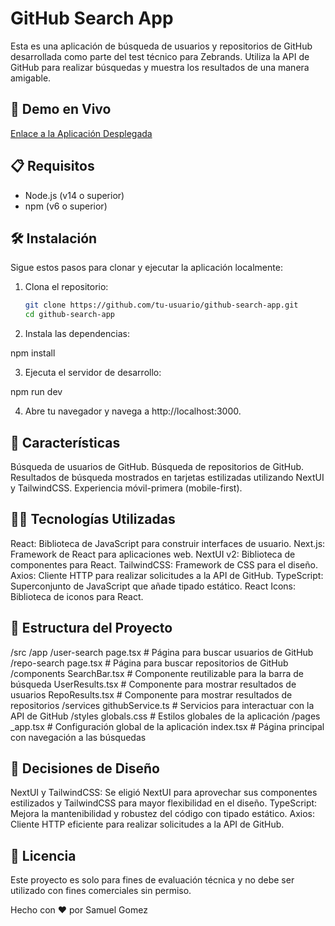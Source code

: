 # GitHub Search App

Esta es una aplicación de búsqueda de usuarios y repositorios de GitHub desarrollada como parte del test técnico para Zebrands. Utiliza la API de GitHub para realizar búsquedas y muestra los resultados de una manera amigable.

## 🚀 Demo en Vivo

[Enlace a la Aplicación Desplegada](https://your-deployment-url.com)

## 📋 Requisitos

- Node.js (v14 o superior)
- npm (v6 o superior)

## 🛠️ Instalación

Sigue estos pasos para clonar y ejecutar la aplicación localmente:

1. Clona el repositorio:

   ```bash
   git clone https://github.com/tu-usuario/github-search-app.git
   cd github-search-app

   ```

2. Instala las dependencias:

npm install

3. Ejecuta el servidor de desarrollo:

npm run dev

4. Abre tu navegador y navega a http://localhost:3000.

## 🌟 Características

Búsqueda de usuarios de GitHub.
Búsqueda de repositorios de GitHub.
Resultados de búsqueda mostrados en tarjetas estilizadas utilizando NextUI y TailwindCSS.
Experiencia móvil-primera (mobile-first).

## 🧑‍💻 Tecnologías Utilizadas

React: Biblioteca de JavaScript para construir interfaces de usuario.
Next.js: Framework de React para aplicaciones web.
NextUI v2: Biblioteca de componentes para React.
TailwindCSS: Framework de CSS para el diseño.
Axios: Cliente HTTP para realizar solicitudes a la API de GitHub.
TypeScript: Superconjunto de JavaScript que añade tipado estático.
React Icons: Biblioteca de iconos para React.

## 📂 Estructura del Proyecto

/src
/app
/user-search
page.tsx # Página para buscar usuarios de GitHub
/repo-search
page.tsx # Página para buscar repositorios de GitHub
/components
SearchBar.tsx # Componente reutilizable para la barra de búsqueda
UserResults.tsx # Componente para mostrar resultados de usuarios
RepoResults.tsx # Componente para mostrar resultados de repositorios
/services
githubService.ts # Servicios para interactuar con la API de GitHub
/styles
globals.css # Estilos globales de la aplicación
/pages
\_app.tsx # Configuración global de la aplicación
index.tsx # Página principal con navegación a las búsquedas

## 📝 Decisiones de Diseño

NextUI y TailwindCSS: Se eligió NextUI para aprovechar sus componentes estilizados y TailwindCSS para mayor flexibilidad en el diseño.
TypeScript: Mejora la mantenibilidad y robustez del código con tipado estático.
Axios: Cliente HTTP eficiente para realizar solicitudes a la API de GitHub.

## 📄 Licencia

Este proyecto es solo para fines de evaluación técnica y no debe ser utilizado con fines comerciales sin permiso.

Hecho con ❤️ por Samuel Gomez
